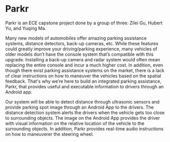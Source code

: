 # Parkr

Parkr is an ECE capstone project done by a group of three: Zilei Gu, Hubert Yu, and Yuqing Ma.

Many new models of automobiles offer amazing parking assistance systems, distance detectors, back-up cameras, etc. While these features could greatly improve your driving/parking experience, many vehicles of older models don’t have the console system that’s compatible with this upgrade. Installing a back-up camera and radar system would often mean replacing the entire console and incur a much higher cost. In addition, even though there exist parking assistance systems on the market, there is a lack of clear instructions on how to maneuver the vehicles based on the spatial feedback. That's why we’re here to build an integrated parking assistance, Parkr, that provides useful and executable information to drivers through an Android app.

Our system will be able to detect distance through ultrasonic sensors and provide parking spot image through an Android App to the drivers. The distance detection system alerts the drivers when the vehicle gets too close to surrounding objects. The image on the Android App provides the driver with visual information on the relative location of the vehicle to the surrounding objects. In addition, Parkr provides real-time audio instructions on how to maneuverer the steering wheel. 
